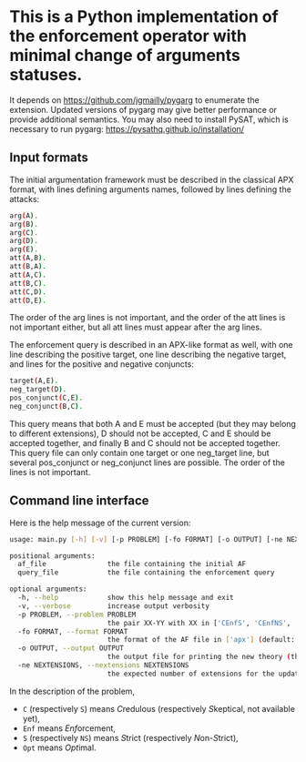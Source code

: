 # This is a Python implementation of the enforcement operator with minimal change of arguments statuses.
It depends on https://github.com/jgmailly/pygarg to enumerate the extension. Updated versions of pygarg may give better performance or 
provide additional semantics.
You may also need to install PySAT, which is necessary to run pygarg: https://pysathq.github.io/installation/

## Input formats
The initial argumentation framework must be described in the classical APX format, with lines defining arguments names, followed by 
lines defining the attacks:
```bash
arg(A).
arg(B).
arg(C).
arg(D).
arg(E).
att(A,B).
att(B,A).
att(A,C).
att(B,C).
att(C,D).
att(D,E).
```
The order of the arg lines is not important, and the order of the att lines is not important either, but all att lines must appear 
after the arg lines.

The enforcement query is described in an APX-like format as well, with one line describing the positive target, one line describing 
the negative target, and lines for the positive and negative conjuncts:
```bash
target(A,E).
neg_target(D).
pos_conjunct(C,E).
neg_conjunct(B,C).
```
This query means that both A and E must be accepted (but they may belong to different extensions), D should not be accepted, C and E 
should be accepted together, and finally B and C should not be accepted together. This query file can only contain one target or one 
neg_target line, but several pos_conjunct or neg_conjunct lines are possible. The order of the lines is not important.

## Command line interface
Here is the help message of the current version:
```bash
usage: main.py [-h] [-v] [-p PROBLEM] [-fo FORMAT] [-o OUTPUT] [-ne NEXTENSIONS] af_file query_file

positional arguments:
  af_file               the file containing the initial AF
  query_file            the file containing the enforcement query

optional arguments:
  -h, --help            show this help message and exit
  -v, --verbose         increase output verbosity
  -p PROBLEM, --problem PROBLEM
                        the pair XX-YY with XX in ['CEnfS', 'CEnfNS', 'OptCEnfS', 'OptCEnfNS'] and YY in ['ST']
  -fo FORMAT, --format FORMAT
                        the format of the AF file in ['apx'] (default: apx)
  -o OUTPUT, --output OUTPUT
                        the output file for printing the new theory (the standard output is used if this option is not set)
  -ne NEXTENSIONS, --nextensions NEXTENSIONS
                        the expected number of extensions for the updated AF (default: the number of extensions of the initial AF)
```
In the description of the problem,
- `C` (respectively `S`) means *C*redulous (respectively *S*keptical, not
available yet),
- `Enf` means *Enf*orcement,
- `S` (respectively `NS`) means *S*trict (respectively *N*on-*S*trict),
- `Opt` means *Opt*imal.
